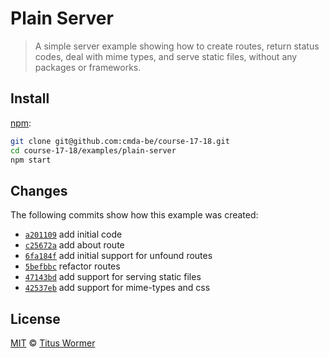 # Plain Server

> A simple server example showing how to create routes, return status codes,
> deal with mime types, and serve static files, without any packages or
> frameworks.

## Install

[npm][]:

```bash
git clone git@github.com:cmda-be/course-17-18.git
cd course-17-18/examples/plain-server
npm start
```

## Changes

The following commits show how this example was created:

*   [`a201109`](https://github.com/cmda-be/course-17-18/commit/a201109)
    add initial code
*   [`c25672a`](https://github.com/cmda-be/course-17-18/commit/c25672a)
    add about route
*   [`6fa184f`](https://github.com/cmda-be/course-17-18/commit/6fa184f)
    add initial support for unfound routes
*   [`5befbbc`](https://github.com/cmda-be/course-17-18/commit/5befbbc)
    refactor routes
*   [`47143bd`](https://github.com/cmda-be/course-17-18/commit/47143bd)
    add support for serving static files
*   [`42537eb`](https://github.com/cmda-be/course-17-18/commit/42537eb)
    add support for mime-types and css

## License

[MIT][] © [Titus Wormer][author]

[npm]: https://docs.npmjs.com/cli/install

[mit]: ../../license

[author]: http://wooorm.com
